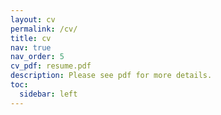 ```yaml
---
layout: cv
permalink: /cv/
title: cv
nav: true
nav_order: 5
cv_pdf: resume.pdf
description: Please see pdf for more details.
toc:
  sidebar: left
---
```

